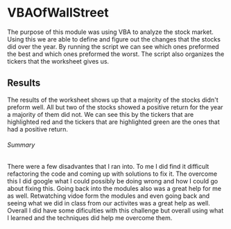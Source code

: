 # VBAOfWallStreet
  The purpose of this module was using VBA to analyze the stock market. Using this we are able to define and figure out the changes that the stocks did over the year. By running the script we can see which ones preformed the best and which ones preformed the worst. The script also organizes the tickers that the worksheet gives us. 
  ## Results
   The results of the worksheet shows up that a majority of the stocks didn't preform well. All but two of the stocks showed a positive return for the year a majority of them did not. We can see this by the tickers that are highlighted red and the tickers that are highlighted green are the ones that had a positive return. 
  ###### Summary
   There were a few disadvantes that I ran into. To me I did find it difficult refactoring the code and coming up with solutions to fix it. The overcome this I did google what I could possibly be doing wrong and how I could go about fixing this. Going back into the modules also was a great help for me as well. Retwatching vidoe form the modules and even going back and seeing what we did in class from our activites was a great help as well. Overall I did have some dificulties with this challenge but overall using what I learned and the techniques did help me overcome them. 
